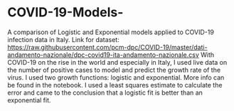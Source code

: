 # COVID-19-Models-
A comparison of Logistic and Exponential models applied to COVID-19 infection data in Italy. 
Link for dataset: https://raw.githubusercontent.com/pcm-dpc/COVID-19/master/dati-andamento-nazionale/dpc-covid19-ita-andamento-nazionale.csv
With COVID-19 on the rise in the world and especially in Italy, I used live data on the number of positive cases to model 
and predict the growth rate of the virus. I used two growth functions: logistic and exponential. More info can be found in the 
notebook. 
I used a least squares estimate to calculate the error and came to the conclusion that a logistic fit is better than 
an exponential fit. 
